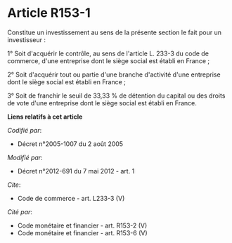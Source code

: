 # Article R153-1

Constitue un investissement au sens de la présente section le fait pour un investisseur : 

1° Soit d'acquérir le contrôle, au sens de l'article L. 233-3 du code de commerce, d'une entreprise dont le siège social est
établi en France ; 

2° Soit d'acquérir tout ou partie d'une branche d'activité d'une entreprise dont le siège social est établi en France ; 

3° Soit de franchir le seuil de 33,33 % de détention du capital ou des droits de vote d'une entreprise dont le siège social
est établi en France.

**Liens relatifs à cet article**

_Codifié par_:

  - Décret n°2005-1007 du 2 août 2005

_Modifié par_:

  - Décret n°2012-691 du 7 mai 2012 - art. 1

_Cite_:

  - Code de commerce - art. L233-3 (V)

_Cité par_:

  - Code monétaire et financier - art. R153-2 (V)
  - Code monétaire et financier - art. R153-6 (V)
